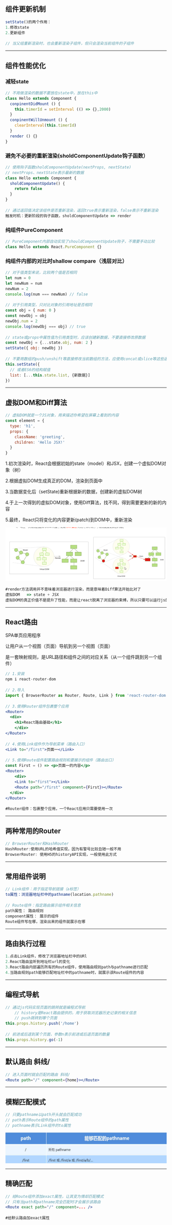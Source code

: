 ## 组件更新机制

```js
setState()的两个作用：
1.修改state
2.更新组件

// 当父组重新渲染时，也会重新渲染子组件，但只会渲染当前组件的子组件
```

---

## 组件性能优化

### 减轻state

```js
// 不用做渲染的数据不要放在state中，放在this中
class Hello extends Component {
  conpinentDidMount () {
    this.timerId = setInterval (() => {},2000)
  }
  conpinentWillUnmount () {
    clearInterval(this.timerId)
  }
  render () {}
}
```

### 避免不必要的重新渲染(sholdComponentUpdate钩子函数）

```js
// 使用钩子函数sholdComponentUpdate(nextProps, nextState)
// nextProps、nextState表示最新的数据
class Hello extends Component {
  sholdComponentUpdate() {
    return false
  }
}

// 通过返回值决定该组件是否重新渲染，返回true表示重新渲染，false表示不重新渲染
触发时机：更新阶段的钩子函数，sholdComponentUpdate => render
```

### 纯组件PureComponent

```js
// PureComponent内部自动实现了shouldComponentUpdate钩子，不需要手动比较
class Hello extends React.PureComponent {}
```

### 纯组件内部的对比时shallow compare（浅层对比）

```js
// 对于值类型来说，比较两个值是否相同
let num = 0
let newNum = num
newNum = 2
console.log(num === newNum) // false

// 对于引用类型，只对比对象的引用地址是否相同
const obj = { num: 0 }
const newObj = obj
newObj.num = 2
console.log(newObj === obj) // true

// state或props中属性值为引用类型时，应该创建新数据，不要直接修改原数据
const newObj = {...state.obj, num: 2 }
setState({ obj: newObj })

// 不要用数组的push/unshift等直接修改当前数组的方法，应使用concat或slice等这些返回新数组的方法
this.setState({
  // 或者ES6的结构赋值
  list: [...this.state.list, {新数据}]
})
```

---

## 虚拟DOM和Diff算法

```jsx
// 虚拟DOM就是一个JS对象，用来描述你希望在屏幕上看到的内容
const element = {
  type: 'h1',
  props: {
    className: 'greeting',
    children: 'Hello JSX!'
  }
}

```

1.初次渲染时，React会根据初始的state（model）和JSX，创建一个虚拟DOM对象（树）

2.根据虚拟DOM生成真正的DOM，渲染到页面中

3.当数据变化后（setState)重新根据新的数据，创建新的虚拟DOM树

4.于上一次得到的虚拟DOM对象，使用Diff算法，找不同，得到需要更新的新的内容

5.最终，React只将变化的内容更新(patch)到DOM中，重新渲染

![虚拟DOM](笔记截图/虚拟DOM.png)

```js
#render方法调用并不意味着浏览器进行渲染，而是意味着Diff算法开始比对了
虚拟DOM	=> state + JSX
虚拟DOM的真正价值不是提升了性能，而是让react脱离了浏览器的束缚，所以只要可以运行js的地方就可以运行React
```

---

## React路由

SPA单页应用程序

让用户从一个视图（页面）导航到另一个视图（页面）

是一套映射规则，是URL路径和组件之间的对应关系（从一个组件跳到另一个组件）

```jsx
// 1.安装
npm i react-router-dom

// 2.导入
import { BrowserRouter as Router, Route, Link } from 'react-router-dom'

// 3.使用Router组件包裹整个应用
<Router>
  <div>
  	<h1>React路由基础</h1>
	</div>
</Router>

// 4.使用Link组件作为导航菜单（路由入口）
<Link to="/first">页面一</Link>

// 5.使用Route组件配置路由规则和要展示的组件（路由出口）
const First = () => <p>页面一的内容</p>
<Router>
	<div>
  	<Link to="first"></Link>
    <Route path="/first" component={First}></Route>
  </div>
</Router>

#Router组件：包裹整个应用，一个React应用只需要使用一次
```

---

## 两种常用的Router

```js
// BrowserRouter和HashRouter
HashRouter:使用URL的哈希值实现，因为有警号比较丑陋一般不用
BrowserRouter: 使用H5的historyAPI实现，一般使用此方式
```

---

## 常用组件说明

```js
// Link组件：用于指定导航链接（a标签）
to属性：浏览器地址栏中的pathname(location.pathname)

// Route组件：指定路由展示组件相关信息
path属性： 路由规则
component属性： 展示的组件
Route组件写在哪，渲染出来的组件就展示在哪
```

---

## 路由执行过程

```js
1.点击Link组件，修改了浏览器地址栏中的URl
2.React路由监听到地址栏url的变化
3.React路由内部遍历所有的Route组件，使用路由规则path与pathname进行匹配
4.当路由规则path能够匹配地址栏中的pathname时，就展示该Route组件的内容
```

---

## 编程式导航

```js
// 通过js代码实现页面的跳转就是编程式导航
	// history是React路由提供的，用于获取浏览器历史记录的相关信息
	// push跳转到哪个页面
this.props.history.push('/home')

// 前进或后退到某个页面，参数n表示前进或后退页面的数量
this.props.history.go(-1)
```

---

## 默认路由 斜线/

```jsx
// 进入页面时就会匹配的路由 斜线/
<Route path="/" component={home}></Route>
```

---

## 模糊匹配模式

```js
// 只要pathname以path开头就会匹配成功
// path表示Route组件的path属性
// pathname表示Link组件的to属性
```

![模糊匹配模式](笔记截图/模糊匹配模式.png)

---

## 精确匹配

```jsx
// 给Route组件添加exact属性，让其变为情却匹配模式
// 只有当path和pathname完全匹配时才会展示该路由
<Route exact path="/" component=... />

#给默认路由加exact属性
```

